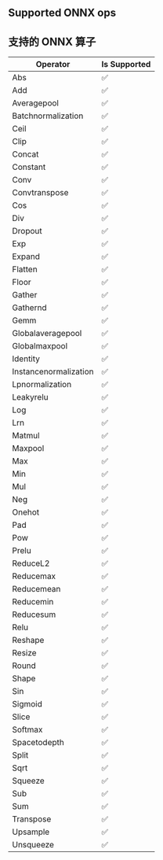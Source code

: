 ## Supported ONNX ops

## 支持的 ONNX 算子

| Operator | Is Supported |
|-------|------------------ |
| Abs | ✅ |
| Add | ✅ |
| Averagepool | ✅ |
| Batchnormalization | ✅ |
| Ceil | ✅ |
| Clip | ✅ |
| Concat | ✅ |
| Constant | ✅ |
| Conv | ✅ |
| Convtranspose | ✅ |
| Cos | ✅ |
| Div | ✅ |
| Dropout | ✅ |
| Exp | ✅ |
| Expand | ✅ |
| Flatten | ✅ |
| Floor | ✅ |
| Gather | ✅ |
| Gathernd | ✅ |
| Gemm | ✅ |
| Globalaveragepool | ✅ |
| Globalmaxpool | ✅ |
| Identity | ✅ |
| Instancenormalization | ✅ |
| Lpnormalization | ✅ |
| Leakyrelu | ✅ |
| Log | ✅ |
| Lrn | ✅ |
| Matmul | ✅ |
| Maxpool | ✅ |
| Max | ✅ |
| Min | ✅ |
| Mul | ✅ |
| Neg | ✅ |
| Onehot | ✅ |
| Pad | ✅ |
| Pow | ✅ |
| Prelu | ✅ |
| ReduceL2 | ✅ |
| Reducemax | ✅ |
| Reducemean | ✅ |
| Reducemin | ✅ |
| Reducesum | ✅ |
| Relu | ✅ |
| Reshape | ✅ |
| Resize | ✅ |
| Round | ✅ |
| Shape | ✅ |
| Sin | ✅ |
| Sigmoid | ✅ |
| Slice | ✅ |
| Softmax | ✅ |
| Spacetodepth | ✅ |
| Split | ✅ |
| Sqrt | ✅ |
| Squeeze | ✅ |
| Sub | ✅ |
| Sum | ✅ |
| Transpose | ✅ |
| Upsample | ✅ |
| Unsqueeze | ✅ |
